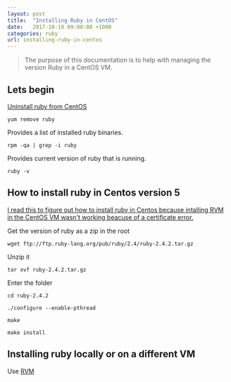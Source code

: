 ```yaml
---
layout: post
title:  "Installing Ruby in CentOS"
date:   2017-10-10 09:00:00 +1000
categories: ruby
url: installing-ruby-in-centos
---
```


<blockquote class="blockquote">
The purpose of this documentation is to help with managing the version Ruby in a CentOS VM.
</blockquote>

## Lets begin

<a href="https://serverfault.com/questions/508235/uninstall-ruby-on-rails-on-centos-6" target="_blank">Uninstall ruby from CentOS</a>

```
yum remove ruby
```

Provides a list of installed ruby binaries.

```
rpm -qa | grep -i ruby
```

Provides current version of ruby that is running.

```
ruby -v
```

## How to install ruby in Centos version 5

<a href="http://www.heatware.net/linux-unix/how-to-install-ruby-1-8-7-centos-5-5/" target="_blank">I read this to figure out how to install ruby in Centos because intalling RVM in the CentOS VM wasn't working beacuse of a certificate error.</a>

Get the version of ruby as a zip in the root

```
wget ftp://ftp.ruby-lang.org/pub/ruby/2.4/ruby-2.4.2.tar.gz
```

Unzip it

```
tar xvf ruby-2.4.2.tar.gz
```

Enter the folder

```
cd ruby-2.4.2
```

```
./configure --enable-pthread
```

```
make
```

```
make install
```

## Installing ruby locally or on a different VM

Use <a href="https://rvm.io/rvm/install" target="_blank">RVM</a>
